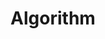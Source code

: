 ---
title: 'Algorithm'
layout: categories
permalink: /#Algorithm/
author_profile: true
sidebar_main: true
---